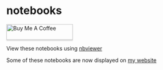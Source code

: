 # notebooks

<a href="https://www.buymeacoffee.com/scotthosking" target="_blank"><img src="https://www.buymeacoffee.com/assets/img/custom_images/orange_img.png" alt="Buy Me A Coffee" style="height: 41px !important;width: 174px !important;box-shadow: 0px 3px 2px 0px rgba(190, 190, 190, 0.5) !important;-webkit-box-shadow: 0px 3px 2px 0px rgba(190, 190, 190, 0.5) !important;" ></a>

View these notebooks using [nbviewer](https://nbviewer.jupyter.org/github/scotthosking/notebooks/tree/master/)

Some of these notebooks are now displayed on [my website](https://scotthosking.com/notebooks)

